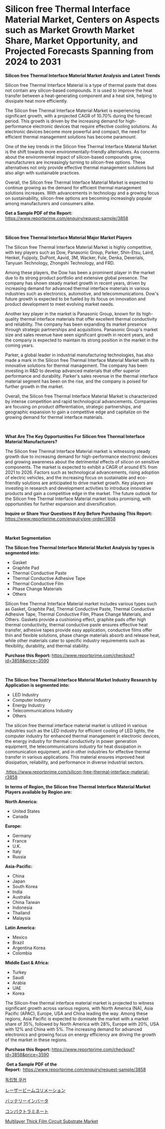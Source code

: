 <p><h1>Silicon free Thermal Interface Material Market, Centers on Aspects such as Market Growth Market Share, Market Opportunity, and Projected Forecasts Spanning from 2024 to 2031</h1></p><p><strong>Silicon free Thermal Interface Material Market Analysis and Latest Trends</strong></p>
<p><p>Silicon free Thermal Interface Material is a type of thermal paste that does not contain any silicon-based compounds. It is used to improve the heat transfer between a heat-generating component and a heat sink, helping to dissipate heat more efficiently.</p><p>The Silicon free Thermal Interface Material Market is experiencing significant growth, with a projected CAGR of 10.70% during the forecast period. This growth is driven by the increasing demand for high-performance electronic devices that require effective cooling solutions. As electronic devices become more powerful and compact, the need for efficient thermal management solutions has become paramount.</p><p>One of the key trends in the Silicon free Thermal Interface Material Market is the shift towards more environmentally-friendly alternatives. As concerns about the environmental impact of silicon-based compounds grow, manufacturers are increasingly turning to silicon-free options. These alternatives not only provide effective thermal management solutions but also align with sustainable practices.</p><p>Overall, the Silicon free Thermal Interface Material Market is expected to continue growing as the demand for efficient thermal management solutions increases. With advancements in technology and a growing focus on sustainability, silicon-free options are becoming increasingly popular among manufacturers and consumers alike.</p></p>
<p><strong>Get a Sample PDF of the Report:&nbsp;</strong> <a href="https://www.reportprime.com/enquiry/request-sample/3858">https://www.reportprime.com/enquiry/request-sample/3858</a></p>
<p>&nbsp;</p>
<p><strong>Silicon free Thermal Interface Material Major Market Players</strong></p>
<p><p>The Silicon free Thermal Interface Material Market is highly competitive, with key players such as Dow, Panasonic Group, Parker, Shin-Etsu, Laird, Henkel, Fujipoly, DuPont, Aavid, 3M, Wacker, Fule, Denka, Dexerials, Tanyuan Technology, Zhongshi Technology, and FRD. </p><p>Among these players, the Dow has been a prominent player in the market due to its strong product portfolio and extensive global presence. The company has shown steady market growth in recent years, driven by increasing demand for advanced thermal interface materials in various industries such as electronics, automotive, and telecommunications. Dow's future growth is expected to be fueled by its focus on innovation and product development to meet evolving market needs.</p><p>Another key player in the market is Panasonic Group, known for its high-quality thermal interface materials that offer excellent thermal conductivity and reliability. The company has been expanding its market presence through strategic partnerships and acquisitions. Panasonic Group's market size and sales revenue have seen significant growth in recent years, and the company is expected to maintain its strong position in the market in the coming years.</p><p>Parker, a global leader in industrial manufacturing technologies, has also made a mark in the Silicon free Thermal Interface Material Market with its innovative solutions for thermal management. The company has been investing in R&D to develop advanced materials that offer superior performance and durability. Parker's sales revenue in the thermal interface material segment has been on the rise, and the company is poised for further growth in the market.</p><p>Overall, the Silicon free Thermal Interface Material Market is characterized by intense competition and rapid technological advancements. Companies are focusing on product differentiation, strategic partnerships, and geographic expansion to gain a competitive edge and capitalize on the growing demand for thermal interface materials.</p></p>
<p>&nbsp;</p>
<p><strong>What Are The Key Opportunities For Silicon free Thermal Interface Material Manufacturers?</strong></p>
<p><p>The Silicon free Thermal Interface Material market is witnessing steady growth due to increasing demand for high-performance electronic devices and growing awareness about the detrimental effects of silicon on sensitive components. The market is expected to exhibit a CAGR of around 6% from 2021 to 2026. Factors such as technological advancements, rising adoption of electric vehicles, and the increasing focus on sustainable and eco-friendly solutions are anticipated to drive market growth. Key players are investing in research and development activities to introduce innovative products and gain a competitive edge in the market. The future outlook for the Silicon free Thermal Interface Material market looks promising, with opportunities for further expansion and diversification.</p></p>
<p><strong>Inquire or Share Your Questions If Any Before Purchasing This Report:</strong> <a href="https://www.reportprime.com/enquiry/pre-order/3858">https://www.reportprime.com/enquiry/pre-order/3858</a></p>
<p>&nbsp;</p>
<p><strong>Market Segmentation</strong></p>
<p><strong>The Silicon free Thermal Interface Material Market Analysis by types is segmented into:</strong></p>
<p><ul><li>Gasket</li><li>Graphite Pad</li><li>Thermal Conductive Paste</li><li>Thermal Conductive Adhesive Tape</li><li>Thermal Conductive Film</li><li>Phase Change Materials</li><li>Others</li></ul></p>
<p><p>Silicon free Thermal Interface Material market includes various types such as Gasket, Graphite Pad, Thermal Conductive Paste, Thermal Conductive Adhesive Tape, Thermal Conductive Film, Phase Change Materials, and Others. Gaskets provide a cushioning effect, graphite pads offer high thermal conductivity, thermal conductive paste ensures effective heat transfer, adhesive tapes provide easy application, conductive films offer thin and flexible solutions, phase change materials absorb and release heat, while other materials cater to specific industry requirements such as flexibility, durability, and thermal stability.</p></p>
<p><strong>Purchase this Report:&nbsp;</strong><a href="https://www.reportprime.com/checkout?id=3858&price=3590">https://www.reportprime.com/checkout?id=3858&price=3590</a></p>
<p>&nbsp;</p>
<p><strong>The Silicon free Thermal Interface Material Market Industry Research by Application is segmented into:</strong></p>
<p><ul><li>LED Industry</li><li>Computer Industry</li><li>Energy Industry</li><li>Telecommunications Industry</li><li>Others</li></ul></p>
<p><p>The silicon free thermal interface material market is utilized in various industries such as the LED industry for efficient cooling of LED lights, the computer industry for enhanced thermal management in electronic devices, the energy industry for thermal conductivity in power generation equipment, the telecommunications industry for heat dissipation in communication equipment, and in other industries for effective thermal transfer in various applications. This material ensures improved heat dissipation, reliability, and performance in diverse industrial sectors.</p></p>
<p><a href="https://www.reportprime.com/silicon-free-thermal-interface-material-r3858">&nbsp;https://www.reportprime.com/silicon-free-thermal-interface-material-r3858</a></p>
<p><strong>In terms of Region, the Silicon free Thermal Interface Material Market Players available by Region are:</strong></p>
<p>
    <p> <strong> North America: </strong>
        <ul>
            <li>United States</li>
            <li>Canada</li>
        </ul>
        </p> 
    <p> <strong> Europe: </strong>
        <ul>
            <li>Germany</li>
            <li>France</li>
            <li>U.K.</li>
            <li>Italy</li>
            <li>Russia</li>
        </ul>
        </p> 
    <p> <strong> Asia-Pacific: </strong>
        <ul>
            <li>China</li>
            <li>Japan</li>
            <li>South Korea</li>
            <li>India</li>
            <li>Australia</li>
            <li>China Taiwan</li>
            <li>Indonesia</li>
            <li>Thailand</li>
            <li>Malaysia</li>
        </ul>
        </p> 
    <p> <strong> Latin America: </strong>
        <ul>
            <li>Mexico</li>
            <li>Brazil</li>
            <li>Argentina Korea</li>
            <li>Colombia</li>
        </ul>
        </p> 
    <p> <strong> Middle East & Africa: </strong>
        <ul>
            <li>Turkey</li>
            <li>Saudi</li>
            <li>Arabia</li>
            <li>UAE</li>
            <li>Korea</li>
        </ul>
    </p>
    </p>
<p><p>The Silicon-free thermal interface material market is projected to witness significant growth across various regions, with North America (NA), Asia Pacific (APAC), Europe, USA and China leading the way. Among these regions, Asia Pacific is expected to dominate the market with a market share of 35%, followed by North America with 28%, Europe with 20%, USA with 12% and China with 5%. The increasing demand for advanced electronics and growing focus on energy efficiency are driving the growth of the market in these regions.</p></p>
<p><strong>Purchase this Report: </strong><a href="https://www.reportprime.com/checkout?id=3858&price=3590">https://www.reportprime.com/checkout?id=3858&price=3590</a></p>
<p>&nbsp;<strong>Get a Sample PDF of the Report:&nbsp;&nbsp;</strong><a href="https://www.reportprime.com/enquiry/request-sample/3858">https://www.reportprime.com/enquiry/request-sample/3858</a></p>
<p><strong></strong></p>
<p><p><a href="https://medium.com/@emmettsaynford43546/2024%EB%85%84%EB%B6%80%ED%84%B0-2031%EB%85%84%EA%B9%8C%EC%A7%80%EC%9D%98-freestanding-cooker-%EC%8B%9C%EC%9E%A5-%EB%B6%84%EC%84%9D-%EB%B0%8F-%EA%B7%9C%EB%AA%A8-%EC%98%88%EC%B8%A1-e6fa63a4df82">독립형 쿠커</a></p><p><a href="https://github.com/JoanaNitzsche/Market-Research-Report-List-1/blob/main/306186373239.md">レーザービームコリメーション</a></p><p><a href="https://medium.com/@kelscdowell78456/%E3%83%90%E3%83%83%E3%83%86%E3%83%AA%E3%83%BC%E3%82%A4%E3%83%B3%E3%83%90%E3%83%BC%E3%82%BF%E3%83%BC%E3%83%9E%E3%83%BC%E3%82%B1%E3%83%83%E3%83%88%E3%81%AE%E8%A6%8F%E6%A8%A1-cagr-%E3%83%88%E3%83%AC%E3%83%B3%E3%83%89-2024-2030-cf86e82bfd1b">バッテリーインバータ</a></p><p><a href="https://medium.com/@hugofirst21/%E3%82%B3%E3%83%B3%E3%83%91%E3%82%AF%E3%83%88%E3%83%A9%E3%83%9F%E3%83%8D%E3%83%BC%E3%83%88%E5%B8%82%E5%A0%B4%E3%81%AE%E3%83%A1%E3%83%88%E3%83%AA%E3%82%AF%E3%82%B9%E3%81%AE%E8%A7%A3%E8%AA%AD-%E5%B8%82%E5%A0%B4%E3%82%B7%E3%82%A7%E3%82%A2-%E3%83%88%E3%83%AC%E3%83%B3%E3%83%89-%E6%88%90%E9%95%B7%E3%83%91%E3%82%BF%E3%83%BC%E3%83%B3-7e3137e5da13">コンパクトラミネート</a></p><p><a href="https://github.com/SashaBeier2023/Market-Research-Report-List-1/blob/main/multilayer-thick-film-circuit-substrate-market.md">Multilayer Thick Film Circuit Substrate Market</a></p></p>